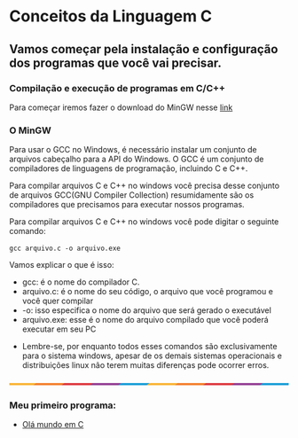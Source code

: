 # Conceitos da Linguagem C


## Vamos começar pela instalação e configuração dos programas que você vai precisar.
### Compilação e execução de programas em C/C++ 

 Para começar iremos fazer o download do MinGW nesse [link](https://sourceforge.net/projects/mingw/)


### O MinGW

Para usar o GCC no Windows, é necessário instalar um conjunto de arquivos cabeçalho para a API do Windows. O GCC é um conjunto de compiladores de linguagens de programação, incluindo C e C++.

Para compilar arquivos C e C++ no windows você precisa desse conjunto de arquivos GCC(GNU Compiler Collection) resumidamente são os compiladores que precisamos para executar nossos programas.

Para compilar arquivos C e C++ no windows você pode digitar o seguinte comando: 

```
gcc arquivo.c -o arquivo.exe 
```

Vamos explicar o que é isso:

- gcc: é o nome do compilador C.
- arquivo.c: é o nome do seu código, o arquivo que você programou e você quer compilar
- -o: isso especifica o nome do arquivo que será gerado o executável 
- arquivo.exe: esse é o nome do arquivo compilado que você poderá executar em seu PC

 * Lembre-se, por enquanto todos esses comandos são exclusivamente para o sistema windows, apesar de os demais sistemas operacionais e distribuições linux não terem muitas diferenças pode ocorrer erros.

<img src="img\waxVImv.png">


### Meu primeiro programa:
 - [Olá mundo em C](Introdução/OlaMundo)
